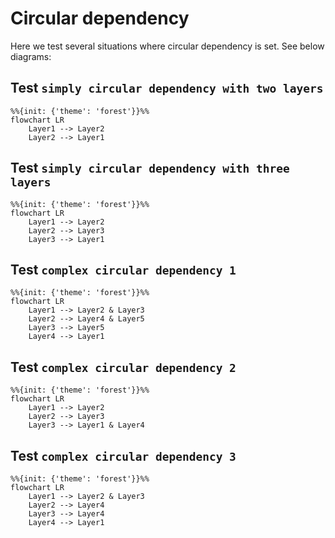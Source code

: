 # Circular dependency

Here we test several situations where circular dependency is set. See below diagrams:

## Test `simply circular dependency with two layers`
```mermaid
%%{init: {'theme': 'forest'}}%%
flowchart LR
    Layer1 --> Layer2
    Layer2 --> Layer1
```

## Test `simply circular dependency with three layers`
```mermaid
%%{init: {'theme': 'forest'}}%%
flowchart LR
    Layer1 --> Layer2
    Layer2 --> Layer3
    Layer3 --> Layer1
```

## Test `complex circular dependency 1`
```mermaid
%%{init: {'theme': 'forest'}}%%
flowchart LR
    Layer1 --> Layer2 & Layer3
    Layer2 --> Layer4 & Layer5
    Layer3 --> Layer5
    Layer4 --> Layer1
```

## Test `complex circular dependency 2`
```mermaid
%%{init: {'theme': 'forest'}}%%
flowchart LR
    Layer1 --> Layer2 
    Layer2 --> Layer3
    Layer3 --> Layer1 & Layer4
```

## Test `complex circular dependency 3`
```mermaid
%%{init: {'theme': 'forest'}}%%
flowchart LR
    Layer1 --> Layer2 & Layer3
    Layer2 --> Layer4
    Layer3 --> Layer4
    Layer4 --> Layer1
```
